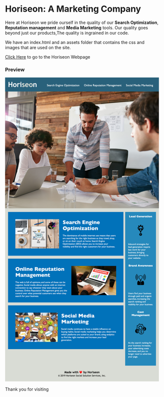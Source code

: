 <h1> Horiseon: A Marketing Company</h1>

<p> Here at Horiseon we pride ourself in the quality of our <b>Search Optimization</b>, <b>Reputation management</b> and <b>Media Marketing</b> tools. Our quality goes beyond just our products,The quality is ingrained in our code. 
</p>
<p>
We have an index.html and an assets folder that contains the css and images that are used on the site. 
</p>

<p><a href = "https://chattean.github.io/project-horiseon-marketing">Click Here</a> to go to the Horiseon Webpage</p>
<h3> Preview </h3>
<img src="assets/images/Lesson1-Project.png" alt = "Screenshot Preview of the Horiseon Website" />
<br />
<p>Thank you for visiting</p>